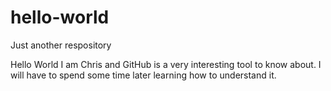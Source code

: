 # hello-world
Just another respository

Hello World
I am Chris and GitHub is a very interesting tool to know about.
I will have to spend some time later learning how to understand it.
